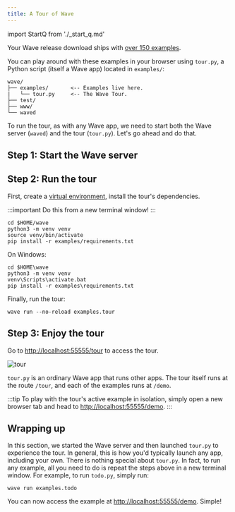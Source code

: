 ```yaml
---
title: A Tour of Wave
---
```

import StartQ from './_start_q.md'

Your Wave release download ships with [over 150 examples](examples).

You can play around with these examples in your browser using `tour.py`, a Python script (itself a Wave app) located in `examples/`:

```none title="Contents of $HOME/wave"
wave/
├── examples/       <-- Examples live here.
|   └── tour.py     <-- The Wave Tour.
├── test/           
├── www/            
└── waved
```

To run the tour, as with any Wave app, we need to start both the Wave server (`waved`) and the tour (`tour.py`). Let's go ahead and do that.

## Step 1: Start the Wave server

<StartQ/>

## Step 2: Run the tour

First, create a [virtual environment](https://docs.python.org/3/tutorial/venv.html), install the tour's dependencies.

:::important
Do this from a new terminal window!
:::

```shell 
cd $HOME/wave
python3 -m venv venv
source venv/bin/activate
pip install -r examples/requirements.txt
```

On Windows:

```shell
cd $HOME\wave
python3 -m venv venv
venv\Scripts\activate.bat
pip install -r examples\requirements.txt
```

Finally, run the tour:

```shell
wave run --no-reload examples.tour
```

## Step 3: Enjoy the tour


Go to [http://localhost:55555/tour](http://localhost:55555/tour) to access the tour. 

![tour](assets/tour__tour.png)

`tour.py` is an ordinary Wave app that runs other apps. The tour itself runs at the route `/tour`, and each of the examples runs at `/demo`. 

:::tip
To play with the tour's active example in isolation, simply open a new browser tab and head to [http://localhost:55555/demo](http://localhost:55555/demo).
:::

## Wrapping up

In this section, we started the Wave server and then launched `tour.py` to experience the tour. In general, this is how you'd typically launch any app, including your own. There is nothing special about `tour.py`. In fact, to run any example, all you need to do is repeat the steps above in a new terminal window. For example, to run `todo.py`, simply run:

```shell 
wave run examples.todo
```

You can now access the example at [http://localhost:55555/demo](http://localhost:55555/demo). Simple!

